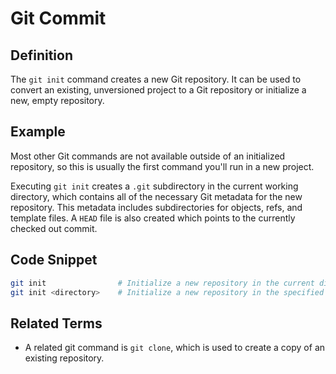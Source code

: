 # Git Commit

## Definition

The `git init` command creates a new Git repository. It can be used to convert an existing, unversioned project to a Git repository or initialize a new, empty repository. 

## Example

Most other Git commands are not available outside of an initialized repository, so this is usually the first command you'll run in a new project. 

Executing `git init` creates a `.git` subdirectory in the current working directory, which contains all of the necessary Git metadata for the new repository. This metadata includes subdirectories for objects, refs, and template files. A `HEAD` file is also created which points to the currently checked out commit.

## Code Snippet

```bash
git init                # Initialize a new repository in the current directory
git init <directory>    # Initialize a new repository in the specified directory
```

## Related Terms

- A related git command is `git clone`, which is used to create a copy of an existing repository.

